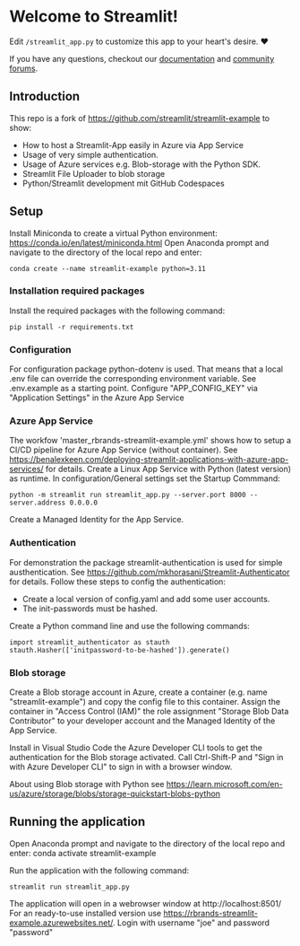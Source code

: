 # Welcome to Streamlit!

Edit `/streamlit_app.py` to customize this app to your heart's desire. :heart:

If you have any questions, checkout our [documentation](https://docs.streamlit.io) and [community
forums](https://discuss.streamlit.io).

## Introduction
This repo is a fork of https://github.com/streamlit/streamlit-example to show:
- How to host a Streamlit-App easily in Azure via App Service
- Usage of very simple authentication.
- Usage of Azure services e.g. Blob-storage with the Python SDK.
- Streamlit File Uploader to blob storage
- Python/Streamlit development mit GitHub Codespaces

## Setup
Install Miniconda to create a virtual Python environment: https://conda.io/en/latest/miniconda.html
Open Anaconda prompt and navigate to the directory of the local repo and enter:

    conda create --name streamlit-example python=3.11

### Installation required packages
Install the required packages with the following command:

    pip install -r requirements.txt

### Configuration
For configuration package python-dotenv is used. That means that a local .env file can override the corresponding environment variable. See .env.example as a starting point. Configure "APP_CONFIG_KEY" via "Application Settings" in the Azure App Service

### Azure App Service
The workfow 'master_rbrands-streamlit-example.yml' shows how to setup a CI/CD pipeline for Azure App Service (without container). See https://benalexkeen.com/deploying-streamlit-applications-with-azure-app-services/ for details. Create a Linux App Service with Python (latest version) as runtime. In configuration/General settings set the Startup Commmand:
    
    python -m streamlit run streamlit_app.py --server.port 8000 --server.address 0.0.0.0

Create a Managed Identity for the App Service.

### Authentication
For demonstration the package streamlit-authentication is used for simple austhentication. See https://github.com/mkhorasani/Streamlit-Authenticator for details. Follow these steps to config the authentication:
- Create a local version of config.yaml and add some user accounts. 
- The init-passwords must be hashed. 

Create a Python command line and use the following commands:

    import streamlit_authenticator as stauth
    stauth.Hasher(['initpassword-to-be-hashed']).generate()

### Blob storage
Create a Blob storage account in Azure, create a container (e.g. name "streamlit-example") and copy the config file to this container. Assign the container in "Access Control (IAM)" the role assignment "Storage Blob Data Contributor" to your developer account and the Managed Identity of the App Service.

Install in Visual Studio Code the Azure Developer CLI tools to get the authentication for the Blob storage activated. Call Ctrl-Shift-P and "Sign in with Azure Developer CLI" to sign in with a browser window.

About using Blob storage with Python see https://learn.microsoft.com/en-us/azure/storage/blobs/storage-quickstart-blobs-python

## Running the application
Open Anaconda prompt and navigate to the directory of the local repo and enter:
    conda activate streamlit-example

Run the application with the following command:

    streamlit run streamlit_app.py

The application will open in a webrowser window at http://localhost:8501/
For an ready-to-use installed version use https://rbrands-streamlit-example.azurewebsites.net/. Login with username "joe" and password "password"
